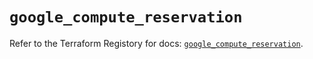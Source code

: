 # `google_compute_reservation`

Refer to the Terraform Registory for docs: [`google_compute_reservation`](https://registry.terraform.io/providers/hashicorp/google-beta/5.3.0/docs/resources/google_compute_reservation).
